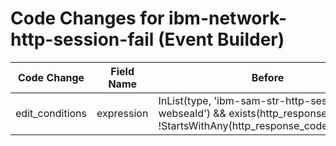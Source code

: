 # Code Changes for ibm-network-http-session-fail (Event Builder)

| Code Change | Field Name | Before | After |
|-------------|------------|--------|-------|
| edit_conditions | expression | InList(type, 'ibm-sam-str-http-session-webseald') && exists(http_response_code) && !StartsWithAny(http_response_code,'1','2','3') | InList(type, 'ibm-sam-str-http-session-webseald') && !StartsWithAny(http_response_code,'1','2','3') |